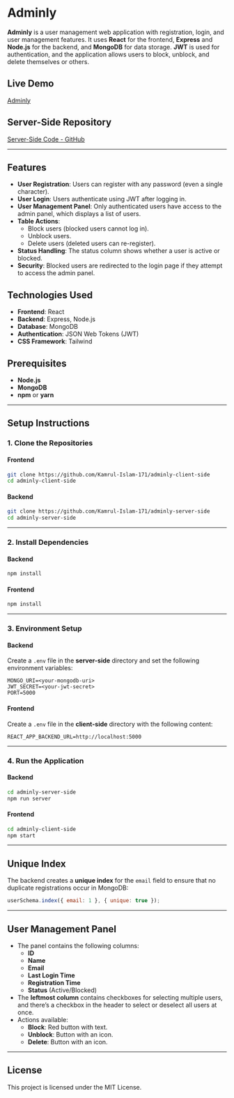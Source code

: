 # Adminly

**Adminly** is a user management web application with registration, login, and user management features. It uses **React** for the frontend, **Express** and **Node.js** for the backend, and **MongoDB** for data storage. **JWT** is used for authentication, and the application allows users to block, unblock, and delete themselves or others.

## Live Demo
[Adminly](https://polite-rugelach-a09ad3.netlify.app/)

## Server-Side Repository
[Server-Side Code - GitHub](https://github.com/Kamrul-Islam-171/adminly-server-side)

---

## Features
- **User Registration**: Users can register with any password (even a single character).
- **User Login**: Users authenticate using JWT after logging in.
- **User Management Panel**: Only authenticated users have access to the admin panel, which displays a list of users.
- **Table Actions**:
  - Block users (blocked users cannot log in).
  - Unblock users.
  - Delete users (deleted users can re-register).
- **Status Handling**: The status column shows whether a user is active or blocked.
- **Security**: Blocked users are redirected to the login page if they attempt to access the admin panel.

## Technologies Used
- **Frontend**: React
- **Backend**: Express, Node.js
- **Database**: MongoDB
- **Authentication**: JSON Web Tokens (JWT)
- **CSS Framework**: Tailwind

## Prerequisites
- **Node.js**
- **MongoDB**
- **npm** or **yarn**

---

## Setup Instructions

### 1. Clone the Repositories

#### Frontend
```bash
git clone https://github.com/Kamrul-Islam-171/adminly-client-side
cd adminly-client-side
```

#### Backend
```bash
git clone https://github.com/Kamrul-Islam-171/adminly-server-side
cd adminly-server-side
```

---

### 2. Install Dependencies

#### Backend
```bash
npm install
```

#### Frontend
```bash
npm install
```

---

### 3. Environment Setup

#### Backend
Create a `.env` file in the **server-side** directory and set the following environment variables:

```env
MONGO_URI=<your-mongodb-uri>
JWT_SECRET=<your-jwt-secret>
PORT=5000
```

#### Frontend
Create a `.env` file in the **client-side** directory with the following content:

```env
REACT_APP_BACKEND_URL=http://localhost:5000
```

---

### 4. Run the Application

#### Backend
```bash
cd adminly-server-side
npm run server
```

#### Frontend
```bash
cd adminly-client-side
npm start
```

---

## Unique Index
The backend creates a **unique index** for the `email` field to ensure that no duplicate registrations occur in MongoDB:
```javascript
userSchema.index({ email: 1 }, { unique: true });
```

---

## User Management Panel

- The panel contains the following columns:
  - **ID**
  - **Name**
  - **Email**
  - **Last Login Time**
  - **Registration Time**
  - **Status** (Active/Blocked)
- The **leftmost column** contains checkboxes for selecting multiple users, and there’s a checkbox in the header to select or deselect all users at once.
- Actions available:
  - **Block**: Red button with text.
  - **Unblock**: Button with an icon.
  - **Delete**: Button with an icon.

---

## License
This project is licensed under the MIT License.
